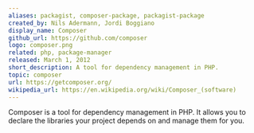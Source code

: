 ```yaml
---
aliases: packagist, composer-package, packagist-package
created_by: Nils Adermann, Jordi Boggiano
display_name: Composer
github_url: https://github.com/composer
logo: composer.png
related: php, package-manager
released: March 1, 2012
short_description: A tool for dependency management in PHP.
topic: composer
url: https://getcomposer.org/
wikipedia_url: https://en.wikipedia.org/wiki/Composer_(software)
---
```

Composer is a tool for dependency management in PHP. It allows you to declare the libraries your project depends on and manage them for you.
